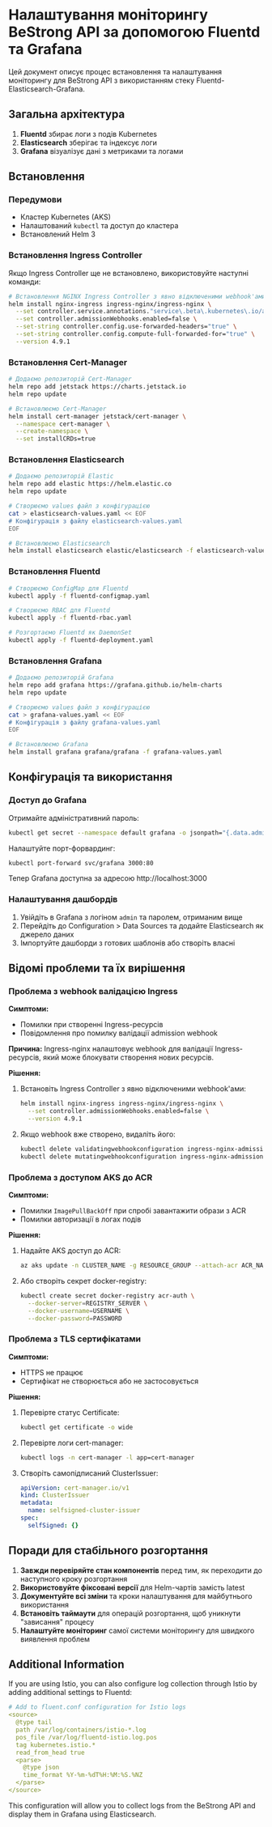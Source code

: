 # Налаштування моніторингу BeStrong API за допомогою Fluentd та Grafana

Цей документ описує процес встановлення та налаштування моніторингу для BeStrong API з використанням стеку Fluentd-Elasticsearch-Grafana.

## Загальна архітектура

1. **Fluentd** збирає логи з подів Kubernetes
2. **Elasticsearch** зберігає та індексує логи
3. **Grafana** візуалізує дані з метриками та логами

## Встановлення

### Передумови

- Кластер Kubernetes (AKS)
- Налаштований `kubectl` та доступ до кластера
- Встановлений Helm 3

### Встановлення Ingress Controller

Якщо Ingress Controller ще не встановлено, використовуйте наступні команди:

```bash
# Встановлення NGINX Ingress Controller з явно відключеними webhook'ами
helm install nginx-ingress ingress-nginx/ingress-nginx \
  --set controller.service.annotations."service\.beta\.kubernetes\.io/azure-load-balancer-health-probe-request-path"=/healthz \
  --set controller.admissionWebhooks.enabled=false \
  --set-string controller.config.use-forwarded-headers="true" \
  --set-string controller.config.compute-full-forwarded-for="true" \
  --version 4.9.1
```

### Встановлення Cert-Manager

```bash
# Додаємо репозиторій Cert-Manager
helm repo add jetstack https://charts.jetstack.io
helm repo update

# Встановлюємо Cert-Manager
helm install cert-manager jetstack/cert-manager \
  --namespace cert-manager \
  --create-namespace \
  --set installCRDs=true
```

### Встановлення Elasticsearch

```bash
# Додаємо репозиторій Elastic
helm repo add elastic https://helm.elastic.co
helm repo update

# Створюємо values файл з конфігурацією
cat > elasticsearch-values.yaml << EOF
# Конфігурація з файлу elasticsearch-values.yaml
EOF

# Встановлюємо Elasticsearch
helm install elasticsearch elastic/elasticsearch -f elasticsearch-values.yaml
```

### Встановлення Fluentd

```bash
# Створюємо ConfigMap для Fluentd
kubectl apply -f fluentd-configmap.yaml

# Створюємо RBAC для Fluentd
kubectl apply -f fluentd-rbac.yaml

# Розгортаємо Fluentd як DaemonSet
kubectl apply -f fluentd-deployment.yaml
```

### Встановлення Grafana

```bash
# Додаємо репозиторій Grafana
helm repo add grafana https://grafana.github.io/helm-charts
helm repo update

# Створюємо values файл з конфігурацією
cat > grafana-values.yaml << EOF
# Конфігурація з файлу grafana-values.yaml
EOF

# Встановлюємо Grafana
helm install grafana grafana/grafana -f grafana-values.yaml
```

## Конфігурація та використання

### Доступ до Grafana

Отримайте адміністративний пароль:

```bash
kubectl get secret --namespace default grafana -o jsonpath="{.data.admin-password}" | base64 --decode
```

Налаштуйте порт-форвардинг:

```bash
kubectl port-forward svc/grafana 3000:80
```

Тепер Grafana доступна за адресою http://localhost:3000

### Налаштування дашбордів

1. Увійдіть в Grafana з логіном `admin` та паролем, отриманим вище
2. Перейдіть до Configuration > Data Sources та додайте Elasticsearch як джерело даних
3. Імпортуйте дашборди з готових шаблонів або створіть власні

## Відомі проблеми та їх вирішення

### Проблема з webhook валідацією Ingress

**Симптоми:**
- Помилки при створенні Ingress-ресурсів
- Повідомлення про помилку валідації admission webhook

**Причина:**
Ingress-nginx налаштовує webhook для валідації Ingress-ресурсів, який може блокувати створення нових ресурсів.

**Рішення:**
1. Встановіть Ingress Controller з явно відключеними webhook'ами:
   ```bash
   helm install nginx-ingress ingress-nginx/ingress-nginx \
     --set controller.admissionWebhooks.enabled=false \
     --version 4.9.1
   ```

2. Якщо webhook вже створено, видаліть його:
   ```bash
   kubectl delete validatingwebhookconfiguration ingress-nginx-admission
   kubectl delete mutatingwebhookconfiguration ingress-nginx-admission
   ```

### Проблема з доступом AKS до ACR

**Симптоми:**
- Помилки `ImagePullBackOff` при спробі завантажити образи з ACR
- Помилки авторизації в логах подів

**Рішення:**
1. Надайте AKS доступ до ACR:
   ```bash
   az aks update -n CLUSTER_NAME -g RESOURCE_GROUP --attach-acr ACR_NAME
   ```

2. Або створіть секрет docker-registry:
   ```bash
   kubectl create secret docker-registry acr-auth \
     --docker-server=REGISTRY_SERVER \
     --docker-username=USERNAME \
     --docker-password=PASSWORD
   ```

### Проблема з TLS сертифікатами

**Симптоми:**
- HTTPS не працює
- Сертифікат не створюється або не застосовується

**Рішення:**
1. Перевірте статус Certificate:
   ```bash
   kubectl get certificate -o wide
   ```

2. Перевірте логи cert-manager:
   ```bash
   kubectl logs -n cert-manager -l app=cert-manager
   ```

3. Створіть самопідписаний ClusterIssuer:
   ```yaml
   apiVersion: cert-manager.io/v1
   kind: ClusterIssuer
   metadata:
     name: selfsigned-cluster-issuer
   spec:
     selfSigned: {}
   ```

## Поради для стабільного розгортання

1. **Завжди перевіряйте стан компонентів** перед тим, як переходити до наступного кроку розгортання
2. **Використовуйте фіксовані версії** для Helm-чартів замість latest
3. **Документуйте всі зміни** та кроки налаштування для майбутнього використання
4. **Встановіть таймаути** для операцій розгортання, щоб уникнути "зависання" процесу
5. **Налаштуйте моніторинг** самої системи моніторингу для швидкого виявлення проблем

## Additional Information

If you are using Istio, you can also configure log collection through Istio by adding additional settings to Fluentd:

```yaml
# Add to fluent.conf configuration for Istio logs
<source>
  @type tail
  path /var/log/containers/istio-*.log
  pos_file /var/log/fluentd-istio.log.pos
  tag kubernetes.istio.*
  read_from_head true
  <parse>
    @type json
    time_format %Y-%m-%dT%H:%M:%S.%NZ
  </parse>
</source>
```

This configuration will allow you to collect logs from the BeStrong API and display them in Grafana using Elasticsearch. 
